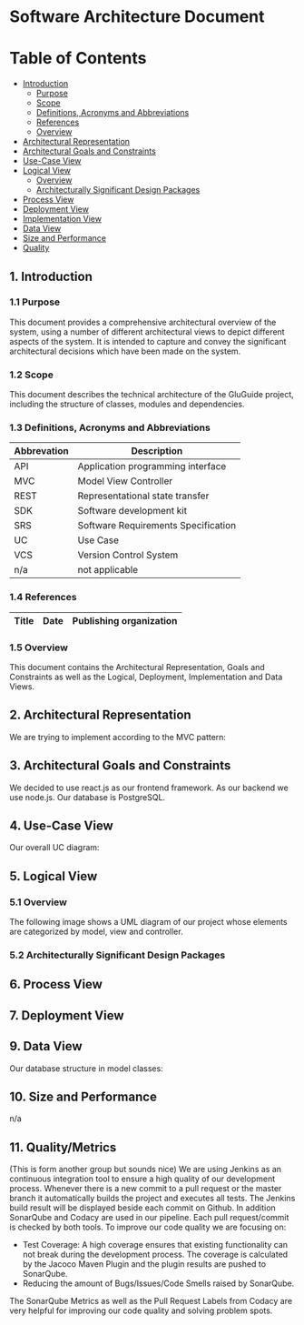 # Software Architecture Document

# Table of Contents
- [Introduction](#1-introduction)
    - [Purpose](#11-purpose)
    - [Scope](#12-scope)
    - [Definitions, Acronyms and Abbreviations](#13-definitions-acronyms-and-abbreviations)
    - [References](#14-references)
    - [Overview](#15-overview)
- [Architectural Representation](#2-architectural-representation)
- [Architectural Goals and Constraints](#3-architectural-goals-and-constraints)
- [Use-Case View](#4-use-case-view)
- [Logical View](#5-logical-view)
    - [Overview](#51-overview)
    - [Architecturally Significant Design Packages](#52-architecturally-significant-design-packages)
- [Process View](#6-process-view)
- [Deployment View](#7-deployment-view)
- [Implementation View](#8-implementation-view)
- [Data View](#9-data-view)
- [Size and Performance](#10-size-and-performance)
- [Quality](#11-quality)

## 1. Introduction

### 1.1 Purpose
This document provides a comprehensive architectural overview of the system, using a number of different architectural views to depict different aspects of the system. It is intended to capture and convey the significant architectural decisions which have been made on the system.

### 1.2 Scope
This document describes the technical architecture of the GluGuide project, including the structure of classes, modules and dependencies.

### 1.3 Definitions, Acronyms and Abbreviations

| Abbrevation | Description                            |
| ----------- | -------------------------------------- |
| API         | Application programming interface      |
| MVC         | Model View Controller                  |
| REST        | Representational state transfer        |
| SDK         | Software development kit               |
| SRS         | Software Requirements Specification    |
| UC          | Use Case                               |
| VCS         | Version Control System                 |
| n/a         | not applicable                         |

### 1.4 References

| Title                                                              | Date       | Publishing organization   |
| -------------------------------------------------------------------|:----------:| ------------------------- |

### 1.5 Overview
This document contains the Architectural Representation, Goals and Constraints as well
as the Logical, Deployment, Implementation and Data Views.

## 2. Architectural Representation
We are trying to implement according to the MVC pattern:



## 3. Architectural Goals and Constraints
We decided to use react.js as our frontend framework. As our backend we use node.js. Our database is PostgreSQL.

## 4. Use-Case View
Our overall UC diagram:



## 5. Logical View

### 5.1 Overview
The following image shows a UML diagram of our project whose elements are categorized by model, view and controller.



### 5.2 Architecturally Significant Design Packages


## 6. Process View


## 7. Deployment View



## 9. Data View
Our database structure in model classes:



## 10. Size and Performance
n/a

## 11. Quality/Metrics

(This is form another group but sounds nice)
We are using Jenkins as an continuous integration tool to ensure a high quality of our development process. Whenever there is a new commit to a pull request or the master branch it automatically builds the project and executes all tests. The Jenkins build result will be displayed beside each commit on Github.
In addition SonarQube and Codacy are used in our pipeline. Each pull request/commit is checked by both tools. To improve our code quality we are focusing on: 
* Test Coverage: A high coverage ensures that existing functionality can not break during the development process. The coverage is calculated by the Jacoco Maven Plugin and the plugin results are pushed to SonarQube.
* Reducing the amount of Bugs/Issues/Code Smells raised by SonarQube.

The SonarQube Metrics as well as the Pull Request Labels from Codacy are very helpful for improving our code quality and solving problem spots.